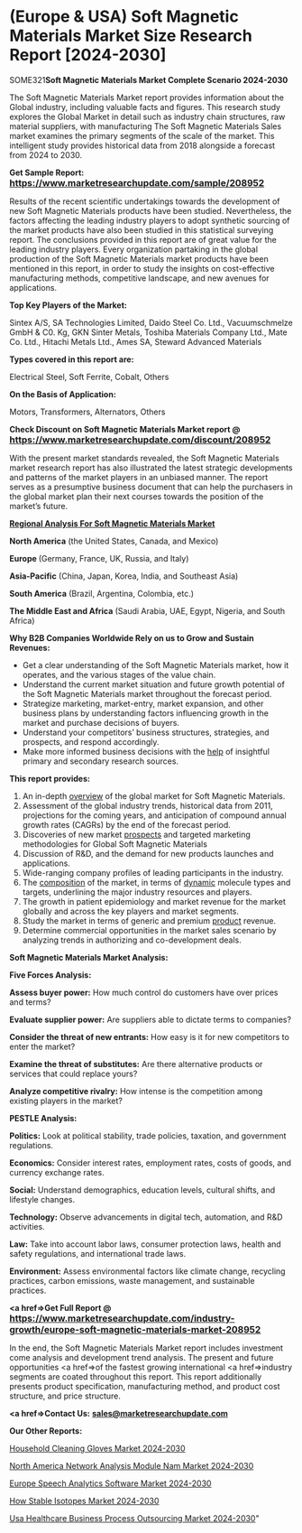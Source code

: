 # (Europe & USA) Soft Magnetic Materials Market Size Research Report [2024-2030]

SOME321<strong>Soft Magnetic Materials Market Complete Scenario 2024-2030</strong>

The Soft Magnetic Materials Market report provides information about the Global industry, including valuable facts and figures. This research study explores the Global Market in detail such as industry chain structures, raw material suppliers, with manufacturing The Soft Magnetic Materials Sales market examines the primary segments of the scale of the market. This intelligent study provides historical data from 2018 alongside a forecast from 2024 to 2030.

<strong>Get Sample Report: <a href=https://www.marketresearchupdate.com/sample/208952><font size=3 color=#0000ff>https://www.marketresearchupdate.com/sample/208952</font></a></strong>

Results of the recent scientific undertakings towards the development of new Soft Magnetic Materials products have been studied. Nevertheless, the factors affecting the leading industry players to adopt synthetic sourcing of the market products have also been studied in this statistical surveying report. The conclusions provided in this report are of great value for the leading industry players. Every organization partaking in the global production of the Soft Magnetic Materials market products have been mentioned in this report, in order to study the insights on cost-effective manufacturing methods, competitive landscape, and new avenues for applications.

<strong>Top Key Players of the Market:</strong>

Sintex A/S, SA Technologies Limited, Daido Steel Co. Ltd., Vacuumschmelze GmbH & C0. Kg, GKN Sinter Metals, Toshiba Materials Company Ltd., Mate Co. Ltd., Hitachi Metals Ltd., Ames SA, Steward Advanced Materials

<strong>Types covered in this report are: </strong>

Electrical Steel, Soft Ferrite, Cobalt, Others

<strong>On the Basis of Application:</strong>

Motors, Transformers, Alternators, Others

<strong>Check Discount on Soft Magnetic Materials Market report @ <a href=https://www.marketresearchupdate.com/discount/208952><font size=3 color=#0000ff>https://www.marketresearchupdate.com/discount/208952</font></a></strong>

With the present market standards revealed, the Soft Magnetic Materials market research report has also illustrated the latest strategic developments and patterns of the market players in an unbiased manner. The report serves as a presumptive business document that can help the purchasers in the global market plan their next courses towards the position of the market’s future.

<strong><u><b>Regional Analysis For Soft Magnetic Materials Market</b></u></strong>

<strong><b>North America</b></strong> (the United States, Canada, and Mexico)

<strong><b>Europe </b></strong>(Germany, France, UK, Russia, and Italy)

<strong><b>Asia-Pacific</b></strong> (China, Japan, Korea, India, and Southeast Asia)

<strong><b>South America</b></strong> (Brazil, Argentina, Colombia, etc.)

<strong><b>The Middle East and Africa</b></strong> (Saudi Arabia, UAE, Egypt, Nigeria, and South Africa)

<strong>Why B2B Companies Worldwide Rely on us to Grow and Sustain Revenues:</strong>
<ul>
  <li>Get a clear understanding of the Soft Magnetic Materials market, how it operates, and the various stages of the value chain.</li>
  <li>Understand the current market situation and future growth potential of the Soft Magnetic Materials market throughout the forecast period.</li>
  <li>Strategize marketing, market-entry, market expansion, and other business plans by understanding factors influencing growth in the market and purchase decisions of buyers.</li>
  <li>Understand your competitors’ business structures, strategies, and prospects, and respond accordingly.</li>
  <li>Make more informed business decisions with the <a href=ASDF991299>help</a> of insightful primary and secondary research sources.</li>
</ul>
<strong>This report provides:</strong>
<ol>
  <li>An in-depth <a href=>overview</a> of the global market for Soft Magnetic Materials.</li>
  <li>Assessment of the global industry trends, historical data from 2011, projections for the coming years, and anticipation of compound annual growth rates (CAGRs) by the end of the forecast period.</li>
  <li>Discoveries of new market <a href=>prospects</a> and targeted marketing methodologies for Global Soft Magnetic Materials</li>
  <li>Discussion of R&amp;D, and the demand for new products launches and applications.</li>
  <li>Wide-ranging company profiles of leading participants in the industry.</li>
  <li>The <a href=ASDF881288>composition</a> of the market, in terms of <a href=>dynamic</a> molecule types and targets, underlining the major industry resources and players.</li>
  <li>The growth in patient epidemiology and market revenue for the market globally and across the key players and market segments.</li>
  <li>Study the market in terms of generic and premium <a href=>product</a> revenue.</li>
  <li>Determine commercial opportunities in the market sales scenario by analyzing trends in authorizing and co-development deals.</li>
</ol>

<strong>Soft Magnetic Materials Market Analysis:</strong>

<strong>Five Forces Analysis:</strong>

<strong>Assess buyer power:</strong> How much control do customers have over prices and terms?

<strong>Evaluate supplier power:</strong> Are suppliers able to dictate terms to companies?

<strong>Consider the threat of new entrants:</strong> How easy is it for new competitors to enter the market?

<strong>Examine the threat of substitutes:</strong> Are there alternative products or services that could replace yours?

<strong>Analyze competitive rivalry:</strong> How intense is the competition among existing players in the market?

<strong>PESTLE Analysis:</strong>

<strong>Politics:</strong> Look at political stability, trade policies, taxation, and government regulations.

<strong>Economics:</strong> Consider interest rates, employment rates, costs of goods, and currency exchange rates.

<strong>Social:</strong> Understand demographics, education levels, cultural shifts, and lifestyle changes.

<strong>Technology:</strong> Observe advancements in digital tech, automation, and R&D activities.

<strong>Law:</strong> Take into account labor laws, consumer protection laws, health and safety regulations, and international trade laws.

<strong>Environment:</strong> Assess environmental factors like climate change, recycling practices, carbon emissions, waste management, and sustainable practices.

<strong><a href=>Get Full Report</a> @ <a href=https://www.marketresearchupdate.com/industry-growth/europe-soft-magnetic-materials-market-208952><font size=3 color=#0000ff>https://www.marketresearchupdate.com/industry-growth/europe-soft-magnetic-materials-market-208952</font></a></strong>

In the end, the Soft Magnetic Materials Market report includes investment come analysis and development trend analysis. The present and future opportunities <a href=>of</a> the fastest growing international <a href=>industry</a> segments are coated throughout this report. This report additionally presents product specification, manufacturing method, and product cost structure, and price structure.

<strong><a href=><strong>Contact Us:</strong></a></strong>
<strong>sales@marketresearchupdate.com</strong>

<strong>Our Other Reports:</strong>

<a href=https://www.linkedin.com/pulse/household-cleaning-gloves-market-research>Household Cleaning Gloves Market 2024-2030</a>

<a href=https://www.linkedin.com/pulse/north-america-network-analysis-module-nam-market>North America Network Analysis Module Nam Market 2024-2030</a>

<a href=https://www.linkedin.com/pulse/europe-speech-analytics-software-market-yhbjc/>Europe Speech Analytics Software Market 2024-2030</a>

<a href=https://www.linkedin.com/pulse/how-stable-isotopes-market-2023-development-rhpkc/>How Stable Isotopes Market 2024-2030</a>

<a href=https://www.linkedin.com/pulse/usa-healthcare-business-process-outsourcing-market-d3dpc/>Usa Healthcare Business Process Outsourcing Market 2024-2030</a>"
